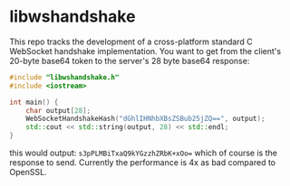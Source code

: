 # libwshandshake
This repo tracks the development of a cross-platform standard C WebSocket handshake implementation. You want to get from the client's 20-byte base64 token to the server's 28 byte base64 response:

```c++
#include "libwshandshake.h"
#include <iostream>

int main() {
    char output[28];
    WebSocketHandshakeHash("dGhlIHNhbXBsZSBub25jZQ==", output);
    std::cout << std::string(output, 28) << std::endl;
}
```

this would output: `s3pPLMBiTxaQ9kYGzzhZRbK+xOo=` which of course is the response to send. Currently the performance is 4x as bad compared to OpenSSL.

